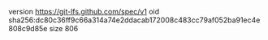 version https://git-lfs.github.com/spec/v1
oid sha256:dc80c36ff9c66a314a74e2ddacab172008c483cc79af052ba91ec4e808c9d85e
size 806
